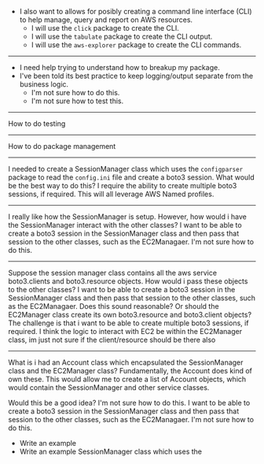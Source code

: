
<!-- Just a file that contains questions for chatgpt -->



- I also want to allows for posibly creating a command line interface (CLI) to help manage, query and report on AWS resources.
  - I will use the `click` package to create the CLI.
  - I will use the `tabulate` package to create the CLI output.
  - I will use the `aws-explorer` package to create the CLI commands.

---

- I need help trying to understand how to breakup my package.
- I've been told its best practice to keep logging/output separate from the business logic.
  - I'm not sure how to do this.
  - I'm not sure how to test this.

---

How to do testing


---


How to do package management


---

I needed to create a SessionManager class which uses the `configparser` package to read the `config.ini` file and create a boto3 session. What would be the best way to do this?
I require the ability to create multiple boto3 sessions, if required. This will all leverage AWS Named profiles.

----

I really like how the SessionManager is setup. However, how would i have the SessionManager interact with the other classes? I want to be able to create a boto3 session in the SessionManager class and then pass that session to the other classes, such as the EC2Managaer. I'm not sure how to do this.



----

Suppose the session manager class contains all the aws service boto3.clients and boto3.resource objects.
How would i pass these objects to the other classes? I want to be able to create a boto3 session in the SessionManager class and then pass that session to the other classes, such as the EC2Managaer. Does this sound reasonable?
Or should the EC2Manager class create its own boto3.resource and boto3.client objects? The challenge is that i want to be able to create multiple boto3 sessions, if required.
I think the logic to interact with EC2 be within the EC2Manager class, im just not sure if the client/resource should be there also 



----


What is i had an Account class which encapsulated the SessionManager class and the EC2Manager class? 
Fundamentally, the Account does kind of own these.
This would allow me to create a list of Account objects, which would contain the SessionManager and other service classes.



Would this be a good idea? I'm not sure how to do this. I want to be able to create a boto3 session in the SessionManager class and then pass that session to the other classes, such as the EC2Managaer. I'm not sure how to do this.


* Write an example 
* Write an example SessionManager class which uses the 